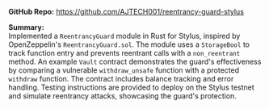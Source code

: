 
**GitHub Repo:** https://github.com/AJTECH001/reentrancy-guard-stylus

**Summary:**  
Implemented a `ReentrancyGuard` module in Rust for Stylus, inspired by OpenZeppelin's `ReentrancyGuard.sol`. The module uses a `StorageBool` to track function entry and prevents reentrant calls with a `non_reentrant` method. An example `Vault` contract demonstrates the guard's effectiveness by comparing a vulnerable `withdraw_unsafe` function with a protected `withdraw` function. The contract includes balance tracking and error handling. Testing instructions are provided to deploy on the Stylus testnet and simulate reentrancy attacks, showcasing the guard's protection.
